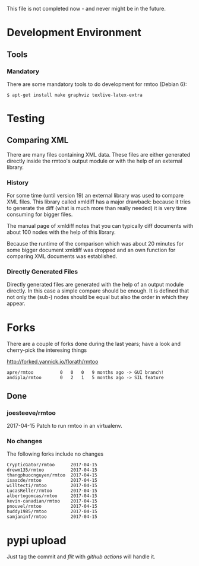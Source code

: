 This file is not completed now - and never might be in the future.

# Development Environment

## Tools

### Mandatory

There are some mandatory tools to do development for rmtoo
(Debian 6):

    $ apt-get install make graphviz texlive-latex-extra

# Testing

## Comparing XML
There are many files containing XML data.  These files are either
generated directly inside the rmtoo's output module or with the
help of an external library.

### History
For some time (until version 19) an external library was used to
compare XML files.  This library called xmldiff has a major
drawback: because it tries to generate the diff (what is much more
than really needed) it is very time consuming for bigger files.

The manual page of xmldiff notes that you can typically diff
documents with about 100 nodes with the help of this library.

Because the runtime of the comparison which was about 20 minutes
for some bigger document xmldiff was dropped and an own
function for comparing XML documents was established.

### Directly Generated Files
Directly generated files are generated with the help of an output
module directly.  In this case a simple compare should be enough.
It is defined that not only the (sub-) nodes should be equal but
also the order in which they appear.

# Forks

There are a couple of forks done during the last years; have a look
and cherry-pick the interesing things

http://forked.yannick.io/florath/rmtoo

    apre/rmtoo          0   0   0   9 months ago -> GUI branch!
    andipla/rmtoo       0   2   1   5 months ago -> SIL feature

## Done

### joesteeve/rmtoo
2017-04-15
Patch to run rmtoo in an virtualenv.

### No changes
The following forks include no changes

    CrypticGator/rmtoo      2017-04-15
    drewm135/rmtoo          2017-04-15
    thangphuocnguyen/rmtoo  2017-04-15
    isaacde/rmtoo           2017-04-15
    willtecti/rmtoo         2017-04-15
    LucasReller/rmtoo       2017-04-15
    albertogomcas/rmtoo     2017-04-15
    kevin-canadian/rmtoo    2017-04-15
    pnouvel/rmtoo           2017-04-15
    huddy1985/rmtoo         2017-04-15
    samjaninf/rmtoo         2017-04-15


# pypi upload

Just tag the commit and *flit* with *github actions* will handle it.